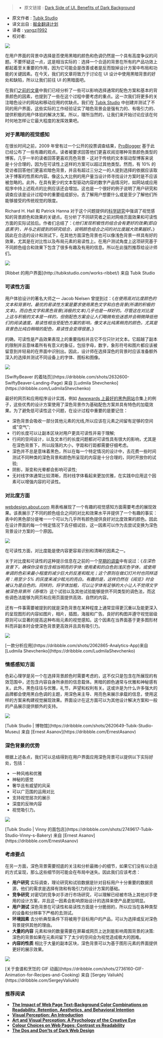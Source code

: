 >* 原文链接 : [Dark Side of UI. Benefits of Dark Background](https://medium.com/@tubikstudio/dark-side-of-ui-benefits-of-dark-background-12f560bf7165#.k0d00u47a)
* 原文作者 : [Tubik Studio](https://medium.com/@tubikstudio)
* 译文出自 : [掘金翻译计划](https://github.com/xitu/gold-miner)
* 译者 : [yangzj1992](http://qcyoung.com)
* 校对者:

![](http://ac-Myg6wSTV.clouddn.com/18dcdce02f167c38bd04.jpeg)

在用户界面的背景中选择是否使用黑暗的颜色和色调仍然是一个具有高度争议的问题。不要怀疑这一点，这是相当实际的：选择一个合适的背景在所有的产品功效上都起着至关重要的作用，因为它可能会是改善或者是反而毁掉设计方案中布局和功能的关键因素。在今天，我们的文章将致力于讨论在 UI 设计中使用黑暗背景的好处和缺陷，所以让我们前往 UI 的黑暗面吧。

在我们[之前的文章](http://tubikstudio.com/light-and-darkness-in-ui-design-matter-of-choice/)中我们已经分析了一些可以影响选择通常的配色方案和基本的背景颜色的因素，也提到了一些在这个过程中要考虑的重点。这一次我们将更多的关注暗色设计的网站和移动应用的优缺点。我们在 [Tubik Studio](http://tubikstudio.com/) 中创建并测试了不同的用户界面，这些实际的工作经验证实了暗色背景会是强有力的、有吸引力的、提供积极的用户体验的解决方案。所以，理所当然的，让我们来开始讨论应该在何时何地怎样让它最大程度的发挥效果吧。

### 对于黑暗的视觉感知

在很长时间之前，2009 年曾有过一个公开的投票调查结果，[ProBlogger](http://www.problogger.net/archives/2009/05/19/light-or-dark-blog-backgrounds-poll-results/) 基于此已经公布了一些有趣的观点。读者被要求回答他们更喜欢阅览哪种背景颜色类型的博客。几乎一半的读者回答更喜欢亮色背景 - 这对于传统的文本驱动型博客来说是十分合理的，因为在可读性上这样的方案可以超过其他类型。然而，有 10% 的受访者回答他们更喜欢暗色背景，并且有超过三分之一的人提到选择的依据应该取决于博客的性质和内容。像这么大比例的用户量当设计师寻找设计方案时是不应该被忽略的。此外，在具有更少的文本型驱动内容的数字产品情况时，如网站或应用程序中持上述观点的比例应该还会增加。这也是一个很好的例子说明了用户研究和调查应该是设计过程中的重要组成部分。去了解用户想要什么或是至少了解他们所能够接受的传统视觉的限度。

Richard H. Hall 和 Patrick Hanna 对于这个问题提供的[科学研究](http://lite.mst.edu/media/research/ctel/documents/LITE-2003-04.pdf)中强调了视觉感知的背景颜色和效果的关键点。在分析了不同研究者之前对网络页面效果和可读性方面的实际试验后。作者们总结了：《_他们发现积极性的组合会有更好的效果(即白底黑字)，并与之前提到的研究结合，说明颜色组合之间的对比度越大效果越好。_》因此在合适的设计和测试下，在其他方面深色背景也可以像浅色背景一样具有好的效果，尤其是在对比性以及布局元素的易读性上。在用户测试角度上这项研究基于不同颜色组合和效果下包含了很多有趣及有用的信息。所以在此强烈推荐给设计师们。

![](http://ac-Myg6wSTV.clouddn.com/f5f8b33e3c4fb542fef3.jpg)

<figcaption>[Ribbet 的用户界面](http://tubikstudio.com/works-ribbet/) 来自 Tubik Studio</figcaption>

### 可读性方面

用户体验设计的著名大师之一 Jacob Nielsen 曾提到过：《_在使用高对比度颜色的文本和背景时。最优的易读性方案是要求使用黑色文字和白色背景(所谓的积极的文本)。而白色文字和黑色背景(消极的文本)几乎也是一样好的。尽管这在对比度上这与积极的文本是一样的，但倒配色方案会让人们略微有些迷惑并会稍微降低他们的阅读速度。易读性相当受配色方案的影响，像文本比纯黑稍亮的颜色，尤其是背景色比纯白稍暗的配色，易读性会变得很差_。》

的确，可读性是产品效果表现上的重要指标并且它不仅只针对文本。它超越了副本的限制并且意味着所有有意义的象征，包括字母，数字，象形符号和图片都应该被留意到并轻易的在界面中识别出。因此，设计师在选择深色的背景时应该准备额外深入的选择并测试不同设备上的字体、图标和图像。

![](http://ac-Myg6wSTV.clouddn.com/30476ea6fc9c5178170f.png)

<figcaption>[SwiftyBeaver 的着陆页](https://dribbble.com/shots/2632600-SwiftyBeaver-Landing-Page) 来自 [Ludmila Shevchenko](https://dribbble.com/LudmilaShevchenko)</figcaption>

最好的网页和应用程序设计实践，例如 [Awwwards 上最好的黑色网站](http://www.awwwards.com/websites/black/)合集上的例子，这些优秀的设计方案使用了深色背景作为基础配色方案并具有特色的加载效果。为了避免低可读性这个问题，在设计过程中重要的是要记住：

*   深色背景会吸收一部分其他元素的光线,所以应该在元素之间留有足够的空间或"空气";
*   行的长度可以让副本区块对用户更具可读性并易于理解;
*   行间的空间设计，以及文本行的长度问题都对可读性具有很大的影响，尤其是在深色背景下，所以段落的大小，字距和行距都需要仔细考虑。
*   深色并不总是意味着黑色，所以在每一个特定情况的设计中，去花费一些时间测试不同种类的深色背景和颜色所呈现的内容是十分合理的，同时开放你的试验;
*   阴影，渐变和光晕都会影响可读性;
*   无衬线字体通常比较清晰，而衬线字体看起来更加优雅，在实践中应用这个因素可以增强内容的可读性。

### 对比度方面

[webdesign.about.com](http://webdesign.about.com/od/color/l/bl_contrast_table.htm) 用表格展现了一个有趣的视觉感知方面需要考虑的展现效果。该表展示了不同的颜色组合之间的对比和效果水平并提供了一个有趣的事实：表中的黑色部分是唯一一个可以为几乎所有颜色提供良好对比度效果的颜色。因此在设计界面的每一个特定情况下去仔细试验，这一因素可以作为去尝试变换为深色背景设计方案的一个原因。

![](http://ac-Myg6wSTV.clouddn.com/962624f37bb9c9a8b839.jpg)

在可读性方面，对比度能是使内容更容易识别和清晰的因素之一。

关于对比度和可读性的这种提示信息在之前的一个[早期的调查](http://www.writer2001.com/colwebcontrast.htm)中有说过：《_在深色背景下，确保你没有包含相当明亮的字体: 使用柔和的白色到浅灰色字体，或使用单调的色彩来最小程度的减少巨大的反差和眩光；这个原则在做幻灯片时也同样适用：用至少 5% 的灰度来减少眩光的亮白。有趣的是，这样仍然在《阅览》时会被认为是白色的。同样的，将字体加粗，可以让字体有足够的大小让人不觉得文字被深色背景所《吞噬》_》这个试验以及其他试验能够提供不同类型的调色法，而这些调色法能够为网页和应用页面提供高效、自然的内容。

还有一件事需要被提到的就是深色背景在某种程度上通常显得更沉重以及能更深入的呈现图形的内容如图片，相片，插图，海报和广告。良好的构图并遵守视觉层级原则可以显著的提高这种布局元素的视觉感知。这个因素在当界面基于更多图形材料而非副本时会使深色背景更高效并且具有吸引力。

![](http://ac-Myg6wSTV.clouddn.com/ffb8689a5486125bdc5b.png)

<figcaption>[一款分析应用](https://dribbble.com/shots/2062865-Analytics-App)来自 [Ludmila Shevchenko](https://dribbble.com/LudmilaShevchenko)</figcaption>

### 情感感知方面

色彩心理学是另一个在选择背景颜色时需要考虑的，这不仅只是包含在所展现的有效范围中，还包含内容自身所承担的信息载体。黑暗的颜色通常与优雅和神秘感有关。此外，黑色往往与优雅，礼节，声望和权利有关。这或许是为什么许多强大的品牌都会使用黑白色调的主题，用深色来主导、用亮色来展示承载的信息，使用这样的方案来构建视觉展现效果。界面设计在这方面可以为其他设计解决方案和一般的产品展示提供额外的支持。

![](http://ac-Myg6wSTV.clouddn.com/dd0719f001ef35d5600e.gif)

<figcaption>[Tubik Studio | 博物馆](https://dribbble.com/shots/2620649-Tubik-Studio-Museu) 来自 [Ernest Asanov](https://dribbble.com/ErnestAsanov)</figcaption>

### 深色背景的优势

根据上述各点，我们可以总结得到在用户界面应用深色背景可以提供以下实际好处，包括：

* 一种风格和优雅
* 神秘的感觉
* 奢华且有威望的风采
* 可以广范围的运用对比
* 支持视觉层次的展示
* 深度的反映内容
* 视觉吸引力。

![](http://ac-Myg6wSTV.clouddn.com/7947c9ab8ad7a9dd9128.png)

<figcaption>[Tubik Studio | Vinny 的面包店](https://dribbble.com/shots/2749617-Tubik-Studio-Vinny-s-Bakery) 来自 [Ernest Asanov](https://dribbble.com/ErnestAsanov)</figcaption>

### 考虑要点

在另一方面，深色背景需要彻底的关注和分析最微小的细节，如果它们没有以合适的方式呈现，那么这些细节则可能会在布局中迷失。因此我们应该考虑：

*   **用户研究** 实际调查，理论研究和试验数据是针对目标用户十分重要的数据资源，他们的需求是选择有效和有吸引力的设计方案的基础。
*   **竞争研究** 对密切的竞争对手进行市场研究，可以理解已经被市场上其他对手使用的设计方案，并且这一因素会影响原始设计的选择来使产品更加明显。
*   **用户测试** 深色背景在可读性和易读性方面是十分脆弱的，所以应当在各种类型的设备和分辨率下严格的去测试。
*   **环境因素** 去分析典型条件下将被用于目标用户的产品，可以为选择或反对深色背景提供其他的理由。
*   **大量的内容** 元素和块的数量需要在屏幕或网页上达到能影响周围背景的决策: 深色的背景如果在元素间留下了太少的空间会为视觉造成极大的困难。
*   **内容的性质** 相比于大量的副本区块，深色背景可以为基于图形元素的界面提供更好的展示效果。

![](http://ac-Myg6wSTV.clouddn.com/695e0a55cb834721ce2b.gif)

<figcaption>[关于食谱和烹饪的 GIF 动画](https://dribbble.com/shots/2736160-GIF-Animation-for-Recipes-and-Cooking) 来自 [Sergey Valiukh](https://dribbble.com/SergeyValiukh)</figcaption>

### 推荐阅读

*   [**The Impact of Web Page Text-Background Color Combinations on Readability, Retention, Aesthetics, and Behavioral Intention**](http://lite.mst.edu/media/research/ctel/documents/LITE-2003-04.pdf)
*   [**Visual Perception: An Introduction**](https://books.google.com.ua/books?id=rvt4a_AmKFQC&pg=PA11&lpg=PA11&dq=visual+perception+readability&source=bl&ots=6_rkYdGkj9&sig=_UYthMOEgDSLJEFftDA895epms8&hl=ru&sa=X&ved=0ahUKEwjiwPjRmsPMAhVOKywKHf1FCSM4FBDoAQgtMAM#v=onepage&q=visual%20perception%20readability&f=false)
*   [**Art and Visual Perception: A Psychology of the Creative Eye**](https://books.google.com.ua/books?id=9RktoatXGQ0C&pg=PA350&lpg=PA350&dq=visual+perception+readability&source=bl&ots=NTLfJ_Akj6&sig=bpw4URR8U-QwWZwOndhoYs-wJWE&hl=ru&sa=X&ved=0ahUKEwjiwPjRmsPMAhVOKywKHf1FCSM4FBDoAQgZMAA#v=onepage&q=visual%20perception%20readability&f=false)
*   [**Colour Choices on Web Pages: Contrast vs Readability**](http://www.writer2001.com/colwebcontrast.htm)
*   [**The Dos and Don’ts of Dark Web Design**](http://www.webdesignerdepot.com/2009/08/the-dos-and-donts-of-dark-web-design/)
